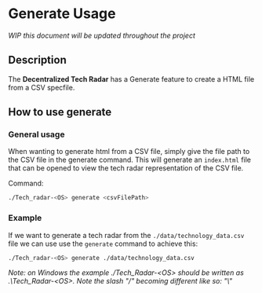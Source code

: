 # Generate Usage
*WIP this document will be updated throughout the project*

## Description

The **Decentralized Tech Radar** has a Generate feature to create a HTML file from a CSV specfile.

## How to use generate

### General usage
When wanting to generate html from a CSV file, simply give the file path to the  CSV file in the generate command. This will generate an `index.html` file that can be opened to view the tech radar representation of the CSV file.

Command:
```bash
./Tech_radar-<OS> generate <csvFilePath>
```

### Example 
If we want to generate a tech radar from the `./data/technology_data.csv` file we can use use the `generate` command to achieve this:
```bash
./Tech_radar-<OS> generate ./data/technology_data.csv
```

*Note: on Windows the example ./Tech_Radar-\<OS\> should be written as .\Tech_Radar-\<OS\>. Note the slash "/" becoming different like so: "\\"*